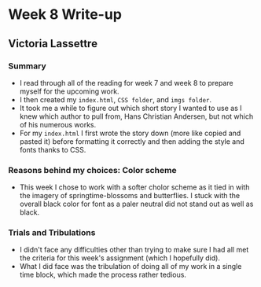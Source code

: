 # Week 8 Write-up
## Victoria Lassettre
### Summary
- I read through all of the reading for week 7 and week 8 to prepare myself for the upcoming work.
- I then created my `index.html`, `CSS folder`, and `imgs folder`.
- It took me a while to figure out which short story I wanted to use as I knew which author to pull from, Hans Christian Andersen, but not which of his numerous works.
- For my `index.html` I first wrote the story down (more like copied and pasted it) before formatting it correctly and then adding the style and fonts thanks to CSS.
### Reasons behind my choices: Color scheme
- This week I chose to work with a softer cholor scheme as it tied in with the imagery of springtime-blossoms and butterflies. I stuck with the overall black color for font as a paler neutral did not stand out as well as black.
### Trials and Tribulations
- I didn't face any difficulties other than trying to make sure I had all met the criteria for this week's assignment (which I hopefully did).
- What I did face was the tribulation of doing all of my work in a single time block, which made the process rather tedious.
